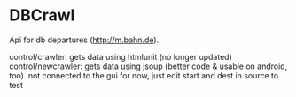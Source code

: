 DBCrawl
===========

Api for db departures (http://m.bahn.de).

control/crawler: gets data using htmlunit (no longer updated)  
control/newcrawler: gets data using jsoup (better code & usable on android, too). not connected to the gui for now, just edit start and dest in source to test
